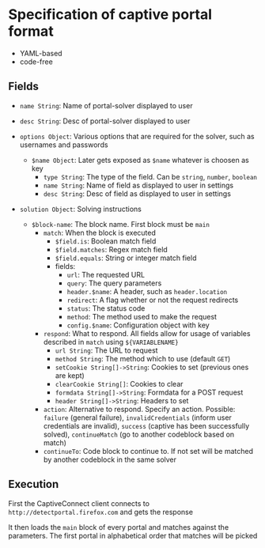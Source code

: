 # Specification of captive portal format

- YAML-based
- code-free

## Fields

- `name String`: Name of portal-solver displayed to user
- `desc String`: Desc of portal-solver displayed to user
- `options Object`: Various options that are required for the solver, such as usernames and passwords
	- `$name Object`: Later gets exposed as `$name` whatever is choosen as key
		- `type String`: The type of the field. Can be `string`, `number`, `boolean`
		- `name String`: Name of field as displayed to user in settings
		- `desc String`: Desc of field as displayed to user in settings

- `solution Object`: Solving instructions
	- `$block-name`: The block name. First block must be `main`
		- `match`: When the block is executed
			- `$field.is`: Boolean match field
			- `$field.matches`: Regex match field
			- `$field.equals`: String or integer match field
			- fields:
				- `url`: The requested URL
				- `query`: The query parameters
				- `header.$name`: A header, such as `header.location`
				- `redirect`: A flag whether or not the request redirects
				- `status`: The status code
				- `method`: The method used to make the request
				- `config.$name`: Configuration object with key
		- `respond`: What to respond. All fields allow for usage of variables described in `match` using `${VARIABLENAME}`
			- `url String`: The URL to request
			- `method String`: The method which to use (default `GET`)
			- `setCookie String[]->String`: Cookies to set (previous ones are kept)
			- `clearCookie String[]`: Cookies to clear
			- `formdata String[]->String`: Formdata for a POST request
			- `header String[]->String`: Headers to set
		- `action`: Alternative to respond. Specify an action. Possible: `failure` (general failure), `invalidCredentials` (inform user credentials are invalid), `success` (captive has been successfully solved), `continueMatch` (go to another codeblock based on match)
		- `continueTo`: Code block to continue to. If not set will be matched by another codeblock in the same solver

## Execution

First the CaptiveConnect client connects to `http://detectportal.firefox.com` and gets the response

It then loads the `main` block of every portal and matches against the parameters. The first portal in alphabetical order that matches will be picked
